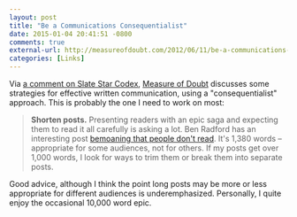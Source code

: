 ```yaml
---
layout: post
title: "Be a Communications Consequentialist"
date: 2015-01-04 20:41:51 -0800
comments: true
external-url: http://measureofdoubt.com/2012/06/11/be-a-communications-consequentialist/
categories: [Links]
---
```


Via [a comment on Slate Star Codex](http://slatestarcodex.com/2015/01/01/untitled/#comment-170665),
[Measure of Doubt](http://measureofdoubt.com/) discusses some strategies for
effective written communication, using a "consequentialist" approach. This is
probably the one I need to work on most:

> **Shorten posts.** Presenting readers with an epic saga and expecting them to read
> it all carefully is asking a lot. Ben Radford has an interesting post
> [bemoaning that people don't read](http://www.centerforinquiry.net/blogs/show/people_dont_read_and_why_it_matters/).
> It's 1,380 words – appropriate for some audiences, not for others. If my posts
> get over 1,000 words, I look for ways to trim them or break them into separate
> posts.

Good advice, although I think the point long posts may be more or less
appropriate for different audiences is underemphasized. Personally, I quite
enjoy the occasional 10,000 word epic.
